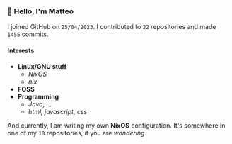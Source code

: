 ### 👋 Hello, I'm Matteo

I joined GitHub on `25/04/2023`.
I contributed to `22` repositories and made `1455` commits.

#### Interests

- **Linux/GNU stuff**
  - _NixOS_
  - _nix_
- **FOSS**
- **Programming**
  - _Java, ..._
  - _html, javascript, css_


And currently, I am writing my own **NixOS** configuration. It's somewhere in one of my `10` repositories, if you are _wondering_.